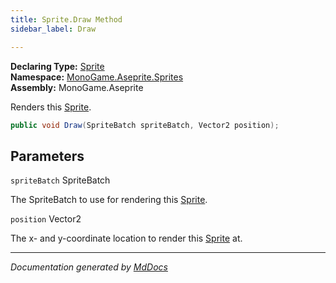 ```yaml
---
title: Sprite.Draw Method
sidebar_label: Draw

---
```


**Declaring Type:** [Sprite](../)  
**Namespace:** [MonoGame.Aseprite.Sprites](../../)  
**Assembly:** MonoGame.Aseprite

Renders this [Sprite](../).

```csharp
public void Draw(SpriteBatch spriteBatch, Vector2 position);
```

## Parameters

`spriteBatch`  SpriteBatch

The SpriteBatch to use for rendering this [Sprite](../).

`position`  Vector2

The x\- and y\-coordinate location to render this [Sprite](../) at.

___

*Documentation generated by [MdDocs](https://github.com/ap0llo/mddocs)*
